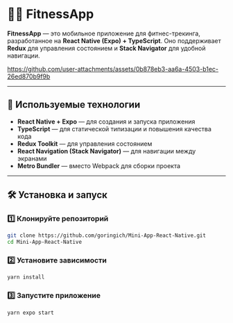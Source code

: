 

# 🏋️‍♂️ FitnessApp

**FitnessApp** — это мобильное приложение для фитнес-трекинга, разработанное на **React Native (Expo) + TypeScript**. Оно поддерживает **Redux** для управления состоянием и **Stack Navigator** для удобной навигации.



https://github.com/user-attachments/assets/0b878eb3-aa6a-4503-b1ec-26ed870b9f9b



---

## 🚀 Используемые технологии

- **React Native + Expo** — для создания и запуска приложения
- **TypeScript** — для статической типизации и повышения качества кода
- **Redux Toolkit** — для управления состоянием
- **React Navigation (Stack Navigator)** — для навигации между экранами
- **Metro Bundler** — вместо Webpack для сборки проекта

---

## 🛠 Установка и запуск

### 1️⃣ Клонируйте репозиторий
```bash
git clone https://github.com/goringich/Mini-App-React-Native.git
cd Mini-App-React-Native
```

### 2️⃣ Установите зависимости
```bash
yarn install
```

### 3️⃣ Запустите приложение
```bash
yarn expo start
```

